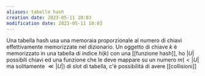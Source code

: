 ```yaml
---
aliases: tabelle hash
creation date: 2023-05-11 10:03
modification date: 2023-05-11 10:03
---
```




Una tabella hash usa una memoraia proporzionale al numero di chiavi effettivamente memorizzate nel dizionario. Un oggetto di chiave $k$ è memorizzato in una tabella di indice $h(k)$ con una [[funzione hash]], ho $|U|$ possibili chiavi ed una funzione che le deve mappare su un numero $m (< |U|$ ma solitamente $\ll |U|$) di slot di tabella, c'è possibilità di avere [[collisioni]]



